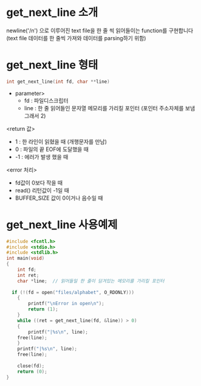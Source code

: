 # get_next_line 소개
newline('/n') 으로 이루어진 text file을 한 줄 씩 읽어들이는 function를 구현합니다  
(text file 데이터를 한 줄씩 가져와 데이터를 parsing하기 위함)

# get_next_line 형태

```c
int get_next_line(int fd, char **line)
```
* parameter>
	* fd : 파일디스크립터
	* line : 한 줄 읽어들인 문자열 메모리를 가리킬 포인터 (포인터 주소자체를 보냄 그래서 2)

<return 값>  
* 1  : 한 라인이 읽혔을 때 (개행문자를 만남)
* 0  : 파일의 끝 EOF에 도달했을 때
* -1 : 에러가 발생 했을 때

<error 처리>  
* fd값이 0보다 작을 때
* read() 리턴값이 -1일 때
* BUFFER_SIZE 값이 0이거나 음수일 때

# get_next_line 사용예제
```c
#include <fcntl.h>
#include <stdio.h>
#include <stdlib.h>
int main(void)
{
	int fd;
	int ret;
	char *line;  // 읽어들일 한 줄이 담겨있는 메모리를 가리킬 포인터
  
  if (!(fd = open("files/alphabet", O_RDONLY)))
	{
		printf("\nError in open\n");
		return (1);
	}
	while ((ret = get_next_line(fd, &line)) > 0)
	{
		printf("|%s\n", line);
    free(line);
	}
	printf("|%s\n", line);
	free(line);
  
	close(fd);
	return (0);
}
```
